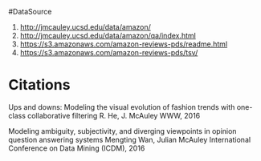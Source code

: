 #DataSource

1) http://jmcauley.ucsd.edu/data/amazon/
2) http://jmcauley.ucsd.edu/data/amazon/qa/index.html
3) https://s3.amazonaws.com/amazon-reviews-pds/readme.html
4) https://s3.amazonaws.com/amazon-reviews-pds/tsv/

# Citations


Ups and downs: Modeling the visual evolution of fashion trends with one-class collaborative filtering
R. He, J. McAuley
WWW, 2016

Modeling ambiguity, subjectivity, and diverging viewpoints in opinion question answering systems
Mengting Wan, Julian McAuley
International Conference on Data Mining (ICDM), 2016

